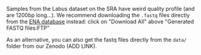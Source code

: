 Samples from the Labus dataset on the SRA have weird quality profile (and are 1200bp long...). We recommend downloading the `.fastq` files directly from the [ENA database](https://www.ebi.ac.uk/ena/browser/view/PRJNA373876) instead: click on "Download All" above "Generated FASTQ files:FTP"

As an alternative, you can also get the fastq files directly from the `data/` folder from our Zenodo (ADD LINK).